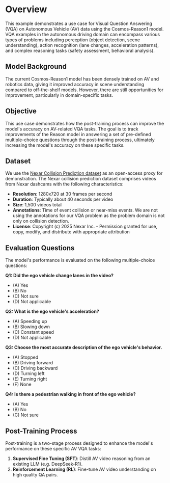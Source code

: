 # Overview

This example demonstrates a use case for Visual Question Answering (VQA) on Autonomous Vehicle (AV) data using the Cosmos-Reason1 model. VQA examples in the autonomous driving domain can encompass various types of problems including perception (object detection, scene understanding), action recognition (lane changes, acceleration patterns), and complex reasoning tasks (safety assessment, behavioral analysis).

## Model Background

The current Cosmos-Reason1 model has been densely trained on AV and robotics data, giving it improved accuracy in scene understanding compared to off-the-shelf models. However, there are still opportunities for improvement, particularly in domain-specific tasks.

## Objective

This use case demonstrates how the post-training process can improve the model's accuracy on AV-related VQA tasks. The goal is to track improvements of the Reason model in answering a set of pre-defined multiple-choice questions through the post-training process, ultimately increasing the model's accuracy on these specific tasks.

## Dataset

We use the [Nexar Collision Prediction dataset](https://huggingface.co/datasets/nexar-ai/nexar_collision_prediction) as an open-access proxy for demonstration. The Nexar collision prediction dataset comprises videos from Nexar dashcams with the following characteristics:

- **Resolution**: 1280x720 at 30 frames per second
- **Duration**: Typically about 40 seconds per video
- **Size**: 1,500 videos total
- **Annotations**: Time of event collision or near-miss events. We are not using the annotations for our VQA problem as the problem domain is not only on collision detection.
- **License**: Copyright (c) 2025 Nexar Inc. - Permission granted for use, copy, modify, and distribute with appropriate attribution

## Evaluation Questions

The model's performance is evaluated on the following multiple-choice questions:

**Q1: Did the ego vehicle change lanes in the video?**

- (A) Yes
- (B) No
- (C) Not sure
- (D) Not applicable

**Q2: What is the ego vehicle's acceleration?**

- (A) Speeding up
- (B) Slowing down
- (C) Constant speed
- (D) Not applicable

**Q3: Choose the most accurate description of the ego vehicle's behavior.**

- (A) Stopped
- (B) Driving forward
- (C) Driving backward
- (D) Turning left
- (E) Turning right
- (F) None

**Q4: Is there a pedestrian walking in front of the ego vehicle?**

- (A) Yes
- (B) No
- (C) Not sure

## Post-Training Process

Post-training is a two-stage process designed to enhance the model's performance on these specific AV VQA tasks:

1. **Supervised Fine Tuning (SFT)**: Distill AV video reasoning from an existing LLM (e.g. DeepSeek-R1).
2. **Reinforcement Learning (RL)**: Fine-tune AV video understanding on high quality QA pairs.
